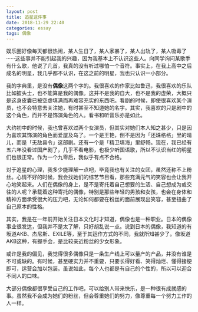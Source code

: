 ```yaml
---
layout: post
title: 追星这件事
date: 2018-11-29 22:40
categories: essay
tags: 偶像
---
```


娱乐圈好像每天都很热闹，某人生日了，某人家暴了，某人出轨了，某人吸毒了······这些事并不能引起我的兴趣，因为我基本上不认识这些人。向同学询问某歌手有什么歌，他说了几首，我真的没有听过哪怕一个音符。事实上，在我上高中之后成名的明星，我几乎都不认识，在这之前的明星，我也只认识一小部分。

我的字典里，是没有**偶像**这两个字的。我很喜欢的作家比如鲁迅，我很喜欢的乐队比如披头士，也不能算是我的偶像。这并不是我的自大，也不是我的虚荣，大概只是这身皮囊已被空虚填满而再难容充实的东西吧。看剧的时候，即使很喜欢某个演员，也不会特意去关注她，有时甚至不知道她的名字。其实，我喜欢的只是剧中的这个角色，而并不是饰演角色的人。看书和听音乐亦是如此。

大约初中的时候，我也曾喜欢过两个女演员，但其实对她们本人知之甚少，只是因为喜欢其饰演的角色而爱屋及乌了。一个是王艳，倒不是因为「还珠格格」里的晴儿，而是「无敌县令」这部剧。还有一个是「精卫填海」里舒畅。现在，我已经有五六年没看过国产剧了，几乎不看电影，也极少听国语歌，所以不认识当红的明星们也很正常。作为一个九零后，我似乎有点不合格。

对于追星的心理，我多少能理解一点吧，毕竟我也有关注的女团，虽然还称不上粉丝。心情不好的时候，我会找她们的综艺节目看，那些充满元气的笑容也会让我开心地笑起来。人们在偶像的身上，是不是寄托着自己想要的生活、自己想成为或交往的人呢？承载着这种寄托的偶像，特别是那些年轻的男孩和女孩，也会在身体和精神方面承受很大的压力吧，无论如何都要在粉丝的面前展现出笑容，甚至扭曲了自己原本的性格。

其实，我是在一年前开始关注日本文化时才知道，偶像也是一种职业。日本的偶像事业很发达，但我并不是太了解，只好胡乱说一点。说到日本的偶像，我知道的有坂道AKB、杰尼斯、EXILE等，至于其运作方式的不同，我就所知甚少了。像坂道AKB这种，有握手会，是比较亲近粉丝的少女形象。

或许是我的偏见，我觉得很多偶像只是一条生产线上可以量产的产品，并没有谁是不可或缺的。有时候，甚至硬实力并不重要，只要长得好看、笑得灿烂、懂得接梗即可，运营会加以包装。虽说如此，每个人也都是有自己的个性的，所以可以迎合不同人的口味。

大部分偶像都很享受自己的工作吧，可以给别人带来快乐，是一种很有成就感的事。虽然我不会成为她们的粉丝，但会尊重她们的努力，像尊重每一个努力工作的人一样。

